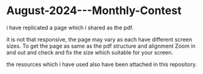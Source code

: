 # August-2024---Monthly-Contest

i have replicated a page which i shared as the pdf.

it is not that responsive, the page may vary as each have different screen sizes.
To get the page as same as the pdf structure and alignment 
Zoom in and out and check and fix the size which suitable for your screen.

the resources which i have used also have been attached in this repository.
